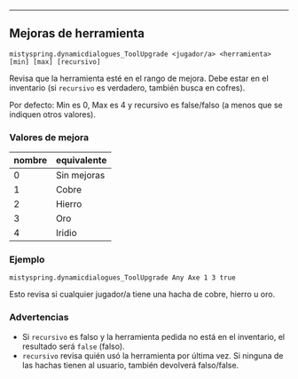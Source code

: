 
-------------

## Mejoras de herramienta

`mistyspring.dynamicdialogues_ToolUpgrade <jugador/a> <herramienta> [min] [max] [recursivo]`

Revisa que la herramienta esté en el rango de mejora. Debe estar en el inventario (si `recursivo` es verdadero, también busca en cofres).

Por defecto: Min es 0, Max es 4 y recursivo es false/falso (a menos que se indiquen otros valores).

### Valores de mejora
| nombre | equivalente |
|--------|-------------|
| 0      | Sin mejoras |
| 1      | Cobre       |
| 2      | Hierro      |
| 3      | Oro         |
| 4      | Iridio      |

### Ejemplo

`mistyspring.dynamicdialogues_ToolUpgrade Any Axe 1 3 true`

Esto revisa si cualquier jugador/a tiene una hacha de cobre, hierro u oro.

### Advertencias
- Si `recursivo` es falso y la herramienta pedida no está en el inventario, el resultado será `false` (falso).
- `recursivo` revisa quién usó la herramienta por última vez. Si ninguna de las hachas tienen al usuario, también devolverá falso/false.